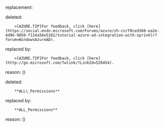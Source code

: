 replacement:

deleted:

		>[AZURE.TIP]For feedback, click [here](https://social.msdn.microsoft.com/Forums/azure/zh-cn/f0ced368-ea2e-4d96-9050-f124a56e5262/tutorial-azure-ad-integration-with-sprinklr?forum=WindowsAzureAD).

replaced by:

		>[AZURE.TIP]For feedback, click [here](http://go.microsoft.com/fwlink/?LinkId=526454).

reason: ()

deleted:

		**ALL\_Permissions**

replaced by:

		**ALL_Permissions**

reason: ()

